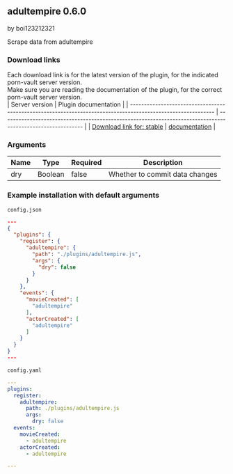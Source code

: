 ## adultempire 0.6.0

by boi123212321

Scrape data from adultempire

### Download links
Each download link is for the latest version of the plugin, for the indicated porn-vault server version.  
Make sure you are reading the documentation of the plugin, for the correct porn-vault server version.  
| Server version                                                                                               | Plugin documentation                                                                                        |
| ------------------------------------------------------------------------------------------------------------ | ----------------------------------------------------------------------------------------------------------- |
| [Download link for: stable](https://raw.githubusercontent.com/porn-vault/plugins/master/dist/adultempire.js) | [documentation](https://github.com/porn-vault/porn-vault-plugins/blob/master/plugins/adultempire/README.md) |


### Arguments

| Name | Type    | Required | Description                    |
| ---- | ------- | -------- | ------------------------------ |
| dry  | Boolean | false    | Whether to commit data changes |

### Example installation with default arguments

`config.json`

```json
---
{
  "plugins": {
    "register": {
      "adultempire": {
        "path": "./plugins/adultempire.js",
        "args": {
          "dry": false
        }
      }
    },
    "events": {
      "movieCreated": [
        "adultempire"
      ],
      "actorCreated": [
        "adultempire"
      ]
    }
  }
}
---
```

`config.yaml`

```yaml
---
plugins:
  register:
    adultempire:
      path: ./plugins/adultempire.js
      args:
        dry: false
  events:
    movieCreated:
      - adultempire
    actorCreated:
      - adultempire

---

```
